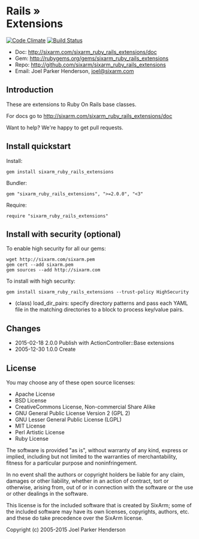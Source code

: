 # Rails » <br> Extensions

[![Code Climate](https://codeclimate.com/github/SixArm/sixarm_ruby_rails_extensions.png)](https://codeclimate.com/github/SixArm/sixarm_ruby_rails_extensions)
[![Build Status](https://travis-ci.org/SixArm/sixarm_ruby_rails_extensions.png)](https://travis-ci.org/SixArm/sixarm_ruby_rails_extensions)

* Doc: <http://sixarm.com/sixarm_ruby_rails_extensions/doc>
* Gem: <http://rubygems.org/gems/sixarm_ruby_rails_extensions>
* Repo: <http://github.com/sixarm/sixarm_ruby_rails_extensions>
* Email: Joel Parker Henderson, <joel@sixarm.com>


## Introduction

These are extensions to Ruby On Rails base classes.

For docs go to <http://sixarm.com/sixarm_ruby_rails_extensions/doc>

Want to help? We're happy to get pull requests.


## Install quickstart

Install:

    gem install sixarm_ruby_rails_extensions

Bundler:

    gem "sixarm_ruby_rails_extensions", ">=2.0.0", "<3"

Require:

    require "sixarm_ruby_rails_extensions"


## Install with security (optional)

To enable high security for all our gems:

    wget http://sixarm.com/sixarm.pem
    gem cert --add sixarm.pem
    gem sources --add http://sixarm.com

To install with high security:

    gem install sixarm_ruby_rails_extensions --trust-policy HighSecurity


* (class) load_dir_pairs: specify directory patterns and pass each YAML file in the matching directories to a block to process key/value pairs.

## Changes

  * 2015-02-18 2.0.0 Publish with ActionController::Base extensions
  * 2005-12-30 1.0.0 Create

## License

You may choose any of these open source licenses:

  * Apache License
  * BSD License
  * CreativeCommons License, Non-commercial Share Alike
  * GNU General Public License Version 2 (GPL 2)
  * GNU Lesser General Public License (LGPL)
  * MIT License
  * Perl Artistic License
  * Ruby License

The software is provided "as is", without warranty of any kind,
express or implied, including but not limited to the warranties of
merchantability, fitness for a particular purpose and noninfringement.

In no event shall the authors or copyright holders be liable for any
claim, damages or other liability, whether in an action of contract,
tort or otherwise, arising from, out of or in connection with the
software or the use or other dealings in the software.

This license is for the included software that is created by SixArm;
some of the included software may have its own licenses, copyrights,
authors, etc. and these do take precedence over the SixArm license.

Copyright (c) 2005-2015 Joel Parker Henderson
